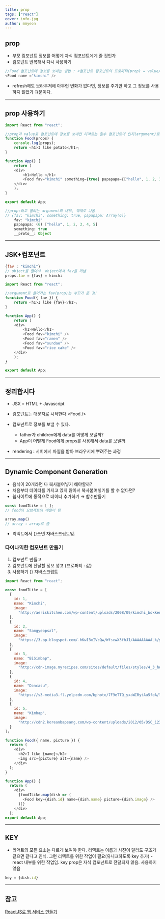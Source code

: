 ```yaml
---
title: prop
tags: ["react"]
cover: info.jpg
author: mmyeon
---
```

## prop
- 부모 컴포넌트 정보를 어떻게 자식 컴포넌트에게 줄 것인가
- 컴포넌트 반복해서 다시 사용하기

~~~js
//Food 컴포넌트에 정보를 보내는 방법 : <컴포넌트 컴포넌트의 프로퍼티(prop) = value/>
<Food name ="kimchi" /> 
~~~
- refresh해도 브라우저에 아무런 변화가 없다면, 정보를 주기만 하고 그 정보를 사용하지 않았기 떄문이다. 
---
## prop 사용하기
~~~js
import React from "react";

//prop과 value로 컴포넌트에 정보를 보내면 리액트는 함수 컴포넌트의 인자(argument)로 프로퍼티를 넣는다.
function Food(props) {
    console.log(props);
    return <h1>I like potato</h1>;
}

function App() {
    return (
    <div>
        <h1>Hello </h1>
        <Food fav="kimchi" something={true} papapapa={["hello", 1, 2, 3, 4, 5]} />
    </div>
    );
}

export default App;
~~~
~~~js
//props라고 불리는 argument의 내부, 객체로 나옴
// {fav: "kimchi", something: true, papapapa: Array(6)}
    fav: "kimchi"
    papapapa: (6) ["hello", 1, 2, 3, 4, 5]
    something: true
    __proto__: Object
~~~
---  

## JSK+컴포넌트
~~~js
{fav : "kimchi"}
// object를 열어서  object에서 fav를 꺼냄
props.fav = {fav} = kimchi 
~~~
~~~js
import React from "react";

//argument로 들어가는 fav(prop)는 부모가 준 것!
function Food({ fav }) {
    return <h1>I like {fav}</h1>;
}

function App() {
    return (
    <div>
        <h1>Hello</h1>
        <Food fav="kimchi" />
        <Food fav="ramen" />
        <Food fav="sundae" />
        <Food fav="rice cake" />
    </div>
    );
}

export default App;
~~~
---
## 정리합시다

- JSX  = HTML + Javascript
  
- 컴포넌트는 대문자로 시작한다 \<Food />

- 컴포넌트로 정보를 보낼 수 있다.
  - father가 children에게 data를 어떻게 보낼까? 
  - App이 어떻게 Food에게 props를 사용해서 data를 보낼까
- rendering : 서버에서 파일을 받아 브라우저에 뿌려주는 과정
---

## Dynamic Component Generation

- 음식이 20개라면 다 복사붙여넣기 해야할까?
- 처음부터 데이터를 가지고 있지 않아서 복사붙여넣기를 할 수 없다면?
- 웹사이트에 동적으로 데이터 추가하기 → 함수만들기
~~~js
const foodILike = [ ]; 
// food의 오브젝트의 배열이 됨

array.map()
// array → array로 줌
~~~
- 리액트에서 {}쓰면 자바스크립트임.

### 다이나믹한 컴포넌트 만들기
1. 컴포넌트 만들고
2. 컴포넌트에 전달할 정보 넣고 {프로퍼티 : 값}
3. 사용하기 {} 자바스크립트
~~~js
import React from "react";

const foodILike = [
  {
    id: 1,
    name: "Kimchi",
    image:
      "http://aeriskitchen.com/wp-content/uploads/2008/09/kimchi_bokkeumbap_02-.jpg"
  },
  {
    id: 2,
    name: "Samgyeopsal",
    image:
      "https://3.bp.blogspot.com/-hKwIBxIVcQw/WfsewX3fhJI/AAAAAAAAALk/yHxnxFXcfx4ZKSfHS_RQNKjw3bAC03AnACLcBGAs/s400/DSC07624.jpg"
  },
  {
    id: 3,
    name: "Bibimbap",
    image:
      "http://cdn-image.myrecipes.com/sites/default/files/styles/4_3_horizontal_-_1200x900/public/image/recipes/ck/12/03/bibimbop-ck-x.jpg?itok=RoXlp6Xb"
  },
  {
    id: 4,
    name: "Doncasu",
    image:
      "https://s3-media3.fl.yelpcdn.com/bphoto/7F9eTTQ_yxaWIRytAu5feA/ls.jpg"
  },
  {
    id: 5,
    name: "Kimbap",
    image:
      "http://cdn2.koreanbapsang.com/wp-content/uploads/2012/05/DSC_1238r-e1454170512295.jpg"
  }
];

function Food({ name, picture }) {
  return (
    <div>
      <h2>I like {name}</h2>
      <img src={picture} alt={name} />
    </div>
  );
}

function App() {
  return (
    <div>
      {foodILike.map(dish => (
        <Food key={dish.id} name={dish.name} picture={dish.image} />
      ))}
    </div>
  );
export default App;
~~~

---
## KEY

- 리액트의 모든 요소는 다르게 보여야 한다. 리액트는 이름과 사진이 달라도 구조가 같으면 같다고 인식. 그런 리액트를 위한 작업이 필요(유니크하도록 key 추가)
-react  내부를 위한 작업임. key prop은 자식 컴포넌트로 전달되지 않음. 사용하지 않음
~~~js
key = {dish.id}
~~~
---
## 참고
[ReactJS로 웹 서비스 만들기](https://academy.nomadcoders.co/courses/enrolled/216871)